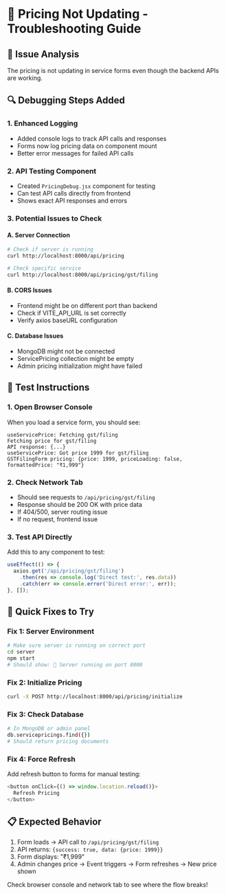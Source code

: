 # 🔧 Pricing Not Updating - Troubleshooting Guide

## 🎯 Issue Analysis
The pricing is not updating in service forms even though the backend APIs are working.

## 🔍 Debugging Steps Added

### 1. **Enhanced Logging**
- Added console logs to track API calls and responses
- Forms now log pricing data on component mount
- Better error messages for failed API calls

### 2. **API Testing Component**
- Created `PricingDebug.jsx` component for testing
- Can test API calls directly from frontend
- Shows exact API responses and errors

### 3. **Potential Issues to Check**

#### A. Server Connection
```bash
# Check if server is running
curl http://localhost:8000/api/pricing

# Check specific service
curl http://localhost:8000/api/pricing/gst/filing
```

#### B. CORS Issues
- Frontend might be on different port than backend
- Check if VITE_API_URL is set correctly
- Verify axios baseURL configuration

#### C. Database Issues
- MongoDB might not be connected
- ServicePricing collection might be empty
- Admin pricing initialization might have failed

## 🧪 Test Instructions

### 1. **Open Browser Console**
When you load a service form, you should see:
```
useServicePrice: Fetching gst/filing
Fetching price for gst/filing
API response: {...}
useServicePrice: Got price 1999 for gst/filing
GSTFilingForm pricing: {price: 1999, priceLoading: false, formattedPrice: "₹1,999"}
```

### 2. **Check Network Tab**
- Should see requests to `/api/pricing/gst/filing`
- Response should be 200 OK with price data
- If 404/500, server routing issue
- If no request, frontend issue

### 3. **Test API Directly**
Add this to any component to test:
```javascript
useEffect(() => {
  axios.get('/api/pricing/gst/filing')
    .then(res => console.log('Direct test:', res.data))
    .catch(err => console.error('Direct error:', err));
}, []);
```

## 🚀 Quick Fixes to Try

### Fix 1: Server Environment
```bash
# Make sure server is running on correct port
cd server
npm start
# Should show: 🚀 Server running on port 8000
```

### Fix 2: Initialize Pricing
```bash
curl -X POST http://localhost:8000/api/pricing/initialize
```

### Fix 3: Check Database
```bash
# In MongoDB or admin panel
db.servicepricings.find({})
# Should return pricing documents
```

### Fix 4: Force Refresh
Add refresh button to forms for manual testing:
```javascript
<button onClick={() => window.location.reload()}>
  Refresh Pricing
</button>
```

## 📋 Expected Behavior
1. Form loads → API call to `/api/pricing/gst/filing`
2. API returns: `{success: true, data: {price: 1999}}`
3. Form displays: "₹1,999"
4. Admin changes price → Event triggers → Form refreshes → New price shown

Check browser console and network tab to see where the flow breaks!